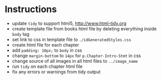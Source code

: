 # Instructions

* update `tidy` to support html5, http://www.html-tidy.org
* create template file from books html file by deleting everything inside `body` tag
* set link to css in template file to `./idGeneratedStyles.css`
* create html file for each chapter
* add `padding: 10px;` to `body` in css
* change `margin-bottom` to `14px` for `p.Chapter-Intro-Stmt` in css
* change source of all images in all html files to `../image_name`
* run `tidy` on each chapter html file
* fix any errors or warnings from tidy output